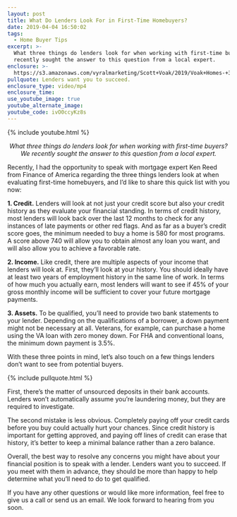 ```yaml
---
layout: post
title: What Do Lenders Look For in First-Time Homebuyers?
date: 2019-04-04 16:50:02
tags:
  - Home Buyer Tips
excerpt: >-
  What three things do lenders look for when working with first-time buyers? We
  recently sought the answer to this question from a local expert.
enclosure: >-
  https://s3.amazonaws.com/vyralmarketing/Scott+Voak/2019/Voak+Homes-+3+Things+Lenders+Look+At.mp4
pullquote: Lenders want you to succeed.
enclosure_type: video/mp4
enclosure_time:
use_youtube_image: true
youtube_alternate_image:
youtube_code: ivO0ccyKz8s
---
```


{% include youtube.html %}

<p style="text-align: center;"><em>What three things do lenders look for when working with first-time buyers? We recently sought the answer to this question from a local expert.</em></p>

Recently, I had the opportunity to speak with mortgage expert Ken Reed from Finance of America regarding the three things lenders look at when evaluating first-time homebuyers, and I’d like to share this quick list with you now:&nbsp;

**1. Credit.** Lenders will look at not just your credit score but also your credit history as they evaluate your financial standing. In terms of credit history, most lenders will look back over the last 12 months to check for any instances of late payments or other red flags. And as far as a buyer’s credit score goes, the minimum needed to buy a home is 580 for most programs. A score above 740 will allow you to obtain almost any loan you want, and will also allow you to achieve a favorable rate.&nbsp;

**2. Income.** Like credit, there are multiple aspects of your income that lenders will look at. First, they’ll look at your history. You should ideally have at least two years of employment history in the same line of work. In terms of how much you actually earn, most lenders will want to see if 45% of your gross monthly income will be sufficient to cover your future mortgage payments.&nbsp;

**3. Assets.** To be qualified, you’ll need to provide two bank statements to your lender. Depending on the qualifications of a borrower, a down payment might not be necessary at all. Veterans, for example, can purchase a home using the VA loan with zero money down. For FHA and conventional loans, the minimum down payment is 3.5%.

With these three points in mind, let’s also touch on a few things lenders don’t want to see from potential buyers.

{% include pullquote.html %}

First, there’s the matter of unsourced deposits in their bank accounts. Lenders won’t automatically assume you’re laundering money, but they are required to investigate.&nbsp;

The second mistake is less obvious. Completely paying off your credit cards before you buy could actually hurt your chances. Since credit history is important for getting approved, and paying off lines of credit can erase that history, it’s better to keep a minimal balance rather than a zero balance.&nbsp;

Overall, the best way to resolve any concerns you might have about your financial position is to speak with a lender. Lenders want you to succeed. If you meet with them in advance, they should be more than happy to help determine what you’ll need to do to get qualified.&nbsp;

If you have any other questions or would like more information, feel free to give us a call or send us an email. We look forward to hearing from you soon.